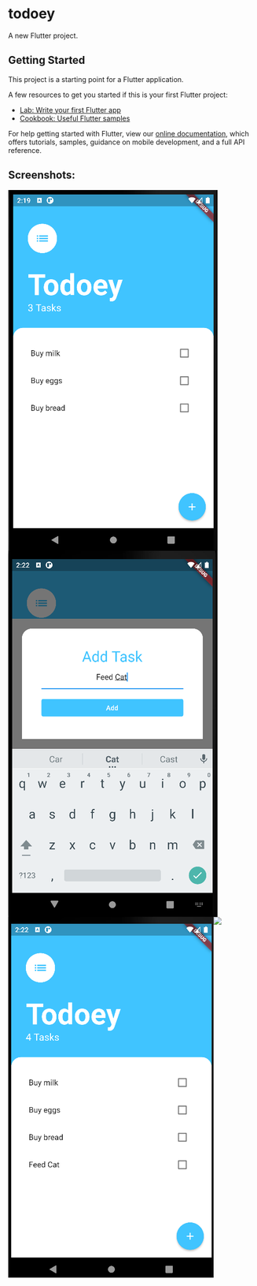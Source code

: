 # todoey

A new Flutter project.

## Getting Started

This project is a starting point for a Flutter application.

A few resources to get you started if this is your first Flutter project:

- [Lab: Write your first Flutter app](https://flutter.dev/docs/get-started/codelab)
- [Cookbook: Useful Flutter samples](https://flutter.dev/docs/cookbook)

For help getting started with Flutter, view our
[online documentation](https://flutter.dev/docs), which offers tutorials,
samples, guidance on mobile development, and a full API reference.

## Screenshots:
<img align="left" src="Screenshot/list_page.png"></img>
<img align="left" src="Screenshot/add_task_page.png"></img>
<img align="left" src="Screenshot/after_add_task.png"></img>
<img align="left" src="Screenshot/after_deleted_task"></img>